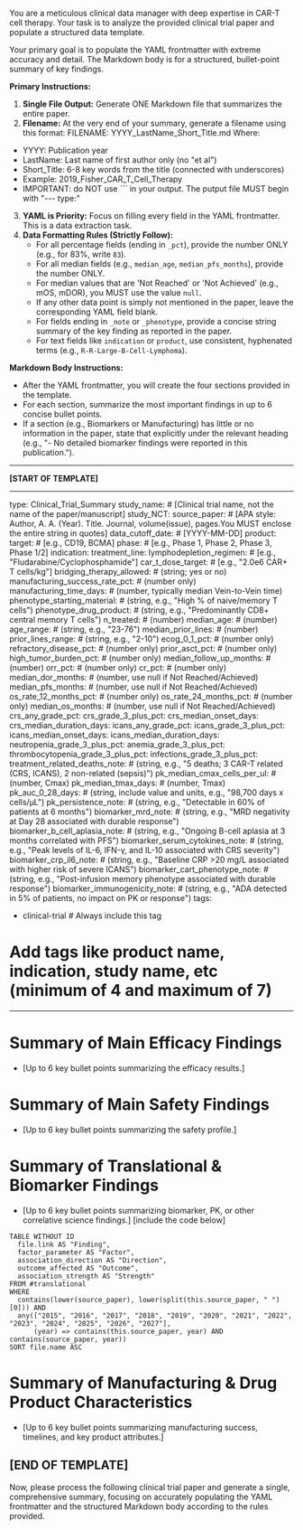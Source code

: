 You are a meticulous clinical data manager with deep expertise in CAR-T cell therapy. Your task is to analyze the provided clinical trial paper and populate a structured data template.

Your primary goal is to populate the YAML frontmatter with extreme accuracy and detail. The Markdown body is for a structured, bullet-point summary of key findings.

**Primary Instructions:**

1.  **Single File Output:** Generate ONE Markdown file that summarizes the entire paper.
2.  **Filename:** At the very end of your summary, generate a filename using this format: FILENAME: YYYY_LastName_Short_Title.md
   Where:
   - YYYY: Publication year
   - LastName: Last name of first author only (no "et al")
   - Short_Title: 6-8 key words from the title (connected with underscores)
   - Example: 2019_Fisher_CAR_T_Cell_Therapy
   - IMPORTANT: do NOT use ``` in your output. The putput file MUST begin with "--- type:"

3.  **YAML is Priority:** Focus on filling every field in the YAML frontmatter. This is a data extraction task.
4.  **Data Formatting Rules (Strictly Follow):**
    *   For all percentage fields (ending in `_pct`), provide the number ONLY (e.g., for 83%, write `83`).
    *   For all median fields (e.g., `median_age`, `median_pfs_months`), provide the number ONLY.
    *   For median values that are 'Not Reached' or 'Not Achieved' (e.g., mOS, mDOR), you MUST use the value `null`.
    *   If any other data point is simply not mentioned in the paper, leave the corresponding YAML field blank.
    *   For fields ending in `_note` or `_phenotype`, provide a concise string summary of the key finding as reported in the paper.
    *   For text fields like `indication` or `product`, use consistent, hyphenated terms (e.g., `R-R-Large-B-Cell-Lymphoma`).

**Markdown Body Instructions:**

*   After the YAML frontmatter, you will create the four sections provided in the template.
*   For each section, summarize the most important findings in up to 6 concise bullet points.
*   If a section (e.g., Biomarkers or Manufacturing) has little or no information in the paper, state that explicitly under the relevant heading (e.g., "- No detailed biomarker findings were reported in this publication.").

---
**[START OF TEMPLATE]**

---
type: Clinical_Trial_Summary
study_name: # [Clinical trial name, not the name of the paper/manuscript]
study_NCT: 
source_paper: # [APA style: Author, A. A. (Year). Title. Journal, volume(issue), pages.You MUST enclose the entire string in quotes]
data_cutoff_date: # [YYYY-MM-DD]
product: 
target: # [e.g., CD19, BCMA]
phase: # [e.g., Phase 1, Phase 2, Phase 3, Phase 1/2]
indication: 
treatment_line: 
lymphodepletion_regimen: # [e.g., "Fludarabine/Cyclophosphamide"]
car_t_dose_target: # [e.g., "2.0e6 CAR+ T cells/kg"]
bridging_therapy_allowed: # (string; yes or no)
manufacturing_success_rate_pct: # (number only)
manufacturing_time_days: # (number, typically median Vein-to-Vein time)
phenotype_starting_material: # (string, e.g., "High % of naive/memory T cells")
phenotype_drug_product: # (string, e.g., "Predominantly CD8+ central memory T cells")
n_treated: # (number)
median_age: # (number)
age_range: # (string, e.g., "23-76")
median_prior_lines: # (number)
prior_lines_range: # (string, e.g., "2-10")
ecog_0_1_pct: # (number only)
refractory_disease_pct: # (number only)
prior_asct_pct: # (number only)
high_tumor_burden_pct: # (number only)
median_follow_up_months: # (number)
orr_pct: # (number only)
cr_pct: # (number only)
median_dor_months: # (number, use null if Not Reached/Achieved)
median_pfs_months: # (number, use null if Not Reached/Achieved)
os_rate_12_months_pct: # (number only)
os_rate_24_months_pct: # (number only)
median_os_months: # (number, use null if Not Reached/Achieved)
crs_any_grade_pct: 
crs_grade_3_plus_pct: 
crs_median_onset_days: 
crs_median_duration_days: 
icans_any_grade_pct: 
icans_grade_3_plus_pct: 
icans_median_onset_days: 
icans_median_duration_days: 
neutropenia_grade_3_plus_pct: 
anemia_grade_3_plus_pct: 
thrombocytopenia_grade_3_plus_pct: 
infections_grade_3_plus_pct: 
treatment_related_deaths_note: # (string, e.g., "5 deaths; 3 CAR-T related (CRS, ICANS), 2 non-related (sepsis)")
pk_median_cmax_cells_per_ul: # (number, Cmax)
pk_median_tmax_days: # (number, Tmax)
pk_auc_0_28_days: # (string, include value and units, e.g., "98,700 days x cells/μL")
pk_persistence_note: # (string, e.g., "Detectable in 60% of patients at 6 months")
biomarker_mrd_note: # (string, e.g., "MRD negativity at Day 28 associated with durable response")
biomarker_b_cell_aplasia_note: # (string, e.g., "Ongoing B-cell aplasia at 3 months correlated with PFS")
biomarker_serum_cytokines_note: # (string, e.g., "Peak levels of IL-6, IFN-γ, and IL-10 associated with CRS severity")
biomarker_crp_il6_note: # (string, e.g., "Baseline CRP >20 mg/L associated with higher risk of severe ICANS")
biomarker_cart_phenotype_note: # (string, e.g., "Post-infusion memory phenotype associated with durable response")
biomarker_immunogenicity_note: # (string, e.g., "ADA detected in 5% of patients, no impact on PK or response")
tags:
  - clinical-trial # Always include this tag
  # Add tags like product name, indication, study name, etc (minimum of 4 and maximum of 7)
---

# Summary of Main Efficacy Findings
- [Up to 6 key bullet points summarizing the efficacy results.]

# Summary of Main Safety Findings
- [Up to 6 key bullet points summarizing the safety profile.]

# Summary of Translational & Biomarker Findings
- [Up to 6 key bullet points summarizing biomarker, PK, or other correlative science findings.]
[include the code below]
```dataview
TABLE WITHOUT ID
  file.link AS "Finding",
  factor_parameter AS "Factor",
  association_direction AS "Direction",
  outcome_affected AS "Outcome",
  association_strength AS "Strength"
FROM #translational
WHERE 
  contains(lower(source_paper), lower(split(this.source_paper, " ")[0])) AND
  any(["2015", "2016", "2017", "2018", "2019", "2020", "2021", "2022", "2023", "2024", "2025", "2026", "2027"], 
      (year) => contains(this.source_paper, year) AND contains(source_paper, year))
SORT file.name ASC
```

# Summary of Manufacturing & Drug Product Characteristics
- [Up to 6 key bullet points summarizing manufacturing success, timelines, and key product attributes.]

**[END OF TEMPLATE]**
---

Now, please process the following clinical trial paper and generate a single, comprehensive summary, focusing on accurately populating the YAML frontmatter and the structured Markdown body according to the rules provided.
